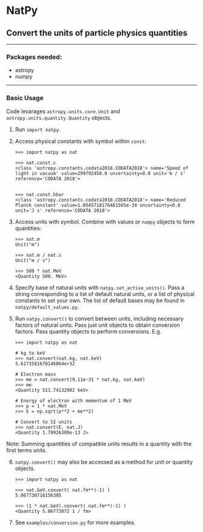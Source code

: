 # NatPy

## Convert the units of particle physics quantities

---

### Packages needed:

- astropy
- numpy

---

### Basic Usage

Code levarages `astropy.units.core.Unit` and `astropy.units.quantity.Quantity` objects.

1. Run `import natpy`.
2. Access physical constants with symbol within `const`:

   ```
   >>> import natpy as nat

   >>> nat.const.c
   <class 'astropy.constants.codata2018.CODATA2018'> name='Speed of light in vacuum' value=299792458.0 uncertainty=0.0 unit='m / s' reference='CODATA 2018'>


   >>> nat.const.hbar
   <class 'astropy.constants.codata2018.CODATA2018'> name='Reduced Planck constant' value=1.0545718176461565e-34 uncertainty=0.0 unit='J s' reference='CODATA 2018'>

   ```

3. Access units with symbol. Combine with values or `numpy` objects to form quantities:

   ```
   >>> nat.m
   Unit("m")

   >>> nat.m / nat.s
   Unit("m / s")

   >>> 500 * nat.MeV
   <Quantity 500. MeV>
   ```

4. Specify base of natural units with `natpy.set_active_units()`. Pass a string corresponding to a list of default natural units, or a list of physical constants to set your own. The list of default bases may be found in `natpy/default_values.py`.

5. Run `natpy.convert()` to convert between units, including necessary factors of natural units. Pass just unit objects to obtain conversion factors. Pass quantity objects to perform conversions. E.g.

   ```
   >>> import natpy as nat

   # kg to keV
   >>> nat.convert(nat.kg, nat.keV)
   5.6173581670146864e+32

   # Electron mass
   >>> me = nat.convert(9.11e-31 * nat.kg, nat.keV)
   >>> me
   <Quantity 511.74132902 keV>

   # Energy of electron with momentum of 1 MeV
   >>> p = 1 * nat.MeV
   >>> E = np.sqrt(p**2 + me**2)

   # Convert to SI units
   >>> nat.convert(E, nat.J)
   <Quantity 1.79926309e-13 J>
   ```

Note: Summing quantities of compatible units results in a quantity with the first terms units.

6. `natpy.convert()` may also be accessed as a method for unit or quantity objects.

   ```
   >>> import natpy as nat

   >>> nat.GeV.convert( nat.fm**(-1) )
   5.067730716156395

   >>> (1 * nat.GeV).convert( nat.fm**(-1) )
   <Quantity 5.06773072 1 / fm>
   ```

7. See `examples/conversion.py` for more examples.
